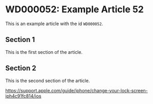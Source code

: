# WD000052: Example Article 52

This is an example article with the id `WD000052`.

## Section 1

This is the first section of the article.

## Section 2

This is the second section of the article.

https://support.apple.com/guide/iphone/change-your-lock-screen-iph4c91fc814/ios
